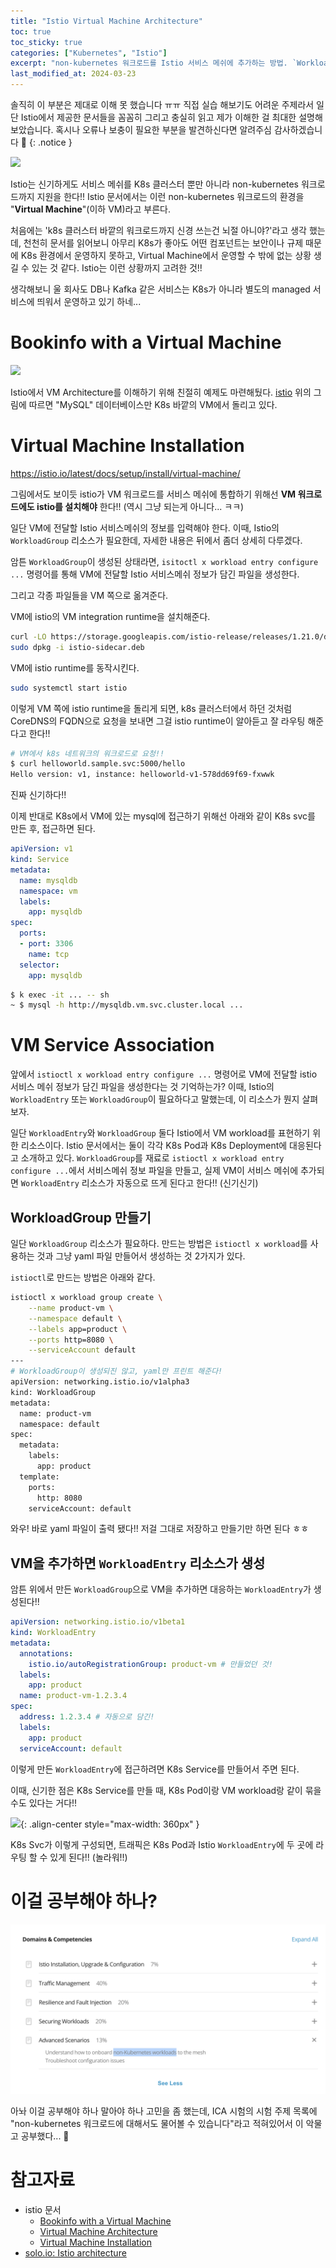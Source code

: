 ```yaml
---
title: "Istio Virtual Machine Architecture"
toc: true
toc_sticky: true
categories: ["Kubernetes", "Istio"]
excerpt: "non-kubernetes 워크로드를 Istio 서비스 메쉬에 추가하는 방법. `WorkloadEntry`와 `WorkloadGroup`으로 VM 워크로드 관리하기! 🤝"
last_modified_at: 2024-03-23
---
```


솔직히 이 부분은 제대로 이해 못 했습니다 ㅠㅠ 직접 실습 해보기도 어려운 주제라서 일단 Istio에서 제공한 문서들을 꼼꼼히 그리고 충실히 읽고 제가 이해한 걸 최대한 설명해보았습니다. 혹시나 오류나 보충이 필요한 부분을 발견하신다면 알려주심 감사하겠습니다 🙏
{: .notice }

![](https://istio.io/latest/docs/ops/deployment/vm-architecture/single-network.svg)

Istio는 신기하게도 서비스 메쉬를 K8s 클러스터 뿐만 아니라 non-kubernetes 워크로드까지 지원을 한다!! Istio 문서에서는 이런 non-kubernetes 워크로드의 환경을 "**Virtual Machine**"(이하 VM)라고 부른다.

처음에는 'k8s 클러스터 바깥의 워크로드까지 신경 쓰는건 뇌절 아니야?'라고 생각 했는데, 천천히 문서를 읽어보니 아무리 K8s가 좋아도 어떤 컴포넌트는 보안이나 규제 때문에 K8s 환경에서 운영하지 못하고, Virtual Machine에서 운영할 수 밖에 없는 상황 생길 수 있는 것 같다. Istio는 이런 상황까지 고려한 것!!

생각해보니 울 회사도 DB나 Kafka 같은 서비스는 K8s가 아니라 별도의 managed 서비스에 띄워서 운영하고 있기 하네...

# Bookinfo with a Virtual Machine

![](https://istio.io/latest/docs/examples/virtual-machines/vm-bookinfo.svg)

Istio에서 VM Architecture를 이해하기 위해 친절히 예제도 마련해뒀다. [istio](https://istio.io/latest/docs/examples/virtual-machines/) 위의 그림에 따르면 "MySQL" 데이터베이스만 K8s 바깥의 VM에서 돌리고 있다.

# Virtual Machine Installation

https://istio.io/latest/docs/setup/install/virtual-machine/

그림에서도 보이듯 istio가 VM 워크로드를 서비스 메쉬에 통합하기 위해선 **VM 워크로드에도 istio를 설치해야** 한다!! (역시 그냥 되는게 아니다... ㅋㅋ)

일단 VM에 전달할 Istio 서비스메쉬의 정보를 입력해야 한다. 이때, Istio의 `WorkloadGroup` 리소스가 필요한데, 자세한 내용은 뒤에서 좀더 상세히 다루겠다.

암튼 `WorkloadGroup`이 생성된 상태라면, `isitoctl x workload entry configure ...` 명령어를 통해 VM에 전달할 Istio 서비스메쉬 정보가 담긴 파일을 생성한다.

그리고 각종 파일들을 VM 쪽으로 옮겨준다.

VM에 istio의 VM integration runtime을 설치해준다.

```bash
curl -LO https://storage.googleapis.com/istio-release/releases/1.21.0/deb/istio-sidecar.deb
sudo dpkg -i istio-sidecar.deb
```

VM에 istio runtime를 동작시킨다.

```bash
sudo systemctl start istio
```

이렇게 VM 쪽에 istio runtime을 돌리게 되면, k8s 클러스터에서 하던 것처럼 CoreDNS의 FQDN으로 요청을 보내면 그걸 istio runtime이 알아듣고 잘 라우팅 해준다고 한다!!

```bash
# VM에서 k8s 네트워크의 워크로드로 요청!!
$ curl helloworld.sample.svc:5000/hello
Hello version: v1, instance: helloworld-v1-578dd69f69-fxwwk
```

진짜 신기하다!!

이제 반대로 K8s에서 VM에 있는 mysql에 접근하기 위해선 아래와 같이 K8s svc를 만든 후, 접근하면 된다.

```yaml
apiVersion: v1
kind: Service
metadata:
  name: mysqldb
  namespace: vm
  labels:
    app: mysqldb
spec:
  ports:
  - port: 3306
    name: tcp
  selector:
    app: mysqldb
```

```bash
$ k exec -it ... -- sh
~ $ mysql -h http://mysqldb.vm.svc.cluster.local ...
```

# VM Service Association

앞에서 `istioctl x workload entry configure ...` 명령어로 VM에 전달할 istio 서비스 메쉬 정보가 담긴 파일을 생성한다는 것 기억하는가? 이때, Istio의 `WorkloadEntry` 또는 `WorkloadGroup`이 필요하다고 말했는데, 이 리소스가 뭔지 살펴보자.

일단 `WorkloadEntry`와 `WorkloadGroup` 둘다 Istio에서 VM workload를 표현하기 위한 리소스이다. Istio 문서에서는 둘이 각각 K8s Pod과 K8s Deployment에 대응된다고 소개하고 있다. `WorkloadGroup`를 재료로 `istioctl x workload entry configure ...`에서 서비스메쉬 정보 파일을 만들고, 실제 VM이 서비스 메쉬에 추가되면 `WorkloadEntry` 리소스가 자동으로 뜨게 된다고 한다!! (신기신기)

## WorkloadGroup 만들기

일단 `WorkloadGroup` 리소스가 필요하다. 만드는 방법은 `istioctl x workload`를 사용하는 것과 그냥 yaml 파일 만들어서 생성하는 것 2가지가 있다.

`istioctl`로 만드는 방법은 아래와 같다.

```bash
istioctl x workload group create \
    --name product-vm \
    --namespace default \
    --labels app=product \
    --ports http=8080 \
    --serviceAccount default
---
# WorkloadGroup이 생성되진 않고, yaml만 프린트 해준다!
apiVersion: networking.istio.io/v1alpha3
kind: WorkloadGroup
metadata:
  name: product-vm
  namespace: default
spec:
  metadata:
    labels:
      app: product
  template:
    ports:
      http: 8080
    serviceAccount: default
```

와우! 바로 yaml 파일이 출력 됐다!! 저걸 그대로 저장하고 만들기만 하면 된다 ㅎㅎ

## VM을 추가하면 `WorkloadEntry` 리소스가 생성

암튼 위에서 만든 `WorkloadGroup`으로 VM을 추가하면 대응하는 `WorkloadEntry`가 생성된다!!

```yaml
apiVersion: networking.istio.io/v1beta1
kind: WorkloadEntry
metadata:
  annotations:
    istio.io/autoRegistrationGroup: product-vm # 만들었던 것!
  labels:
    app: product
  name: product-vm-1.2.3.4
spec:
  address: 1.2.3.4 # 자동으로 담긴!
  labels:
    app: product
  serviceAccount: default
```

이렇게 만든 `WorkloadEntry`에 접근하려면 K8s Service를 만들어서 주면 된다.

이때, 신기한 점은 K8s Service를 만들 때, K8s Pod이랑 VM workload랑 같이 묶을 수도 있다는 거다!!

![](https://istio.io/latest/docs/ops/deployment/vm-architecture/service-selector.svg){: .align-center style="max-width: 360px" }

K8s Svc가 이렇게 구성되면, 트래픽은 K8s Pod과 Istio `WorkloadEntry`에 두 곳에 라우팅 할 수 있게 된다!! (놀라워!!)

# 이걸 공부해야 하나?

![](/images/development/istio/ica-cert-advanced-scenarios.png)

아놔 이걸 공부해야 하나 말아야 하나 고민을 좀 했는데, ICA 시험의 시험 주제 목록에 "non-kubernetes 워크로드에 대해서도 물어볼 수 있습니다"라고 적혀있어서 이 악물고 공부했다... 😬

# 참고자료

- istio 문서
  - [Bookinfo with a Virtual Machine](https://istio.io/latest/docs/examples/virtual-machines/)
  - [Virtual Machine Architecture](https://istio.io/latest/docs/ops/deployment/vm-architecture/)
  - [Virtual Machine Installation](https://istio.io/latest/docs/setup/install/virtual-machine/)
- [solo.io: Istio architecture](https://www.solo.io/topics/istio/istio-architecture/)